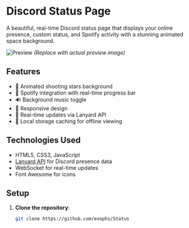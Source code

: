 # Discord Status Page

A beautiful, real-time Discord status page that displays your online presence, custom status, and Spotify activity with a stunning animated space background.

![Preview](https://imgur.com/a/72FQaRj) *(Replace with actual preview image)*

## Features

- 🌌 Animated shooting stars background
- 🎵 Spotify integration with real-time progress bar
- 🔊 Background music toggle
- 📱 Responsive design
- 🔄 Real-time updates via Lanyard API
- 💾 Local storage caching for offline viewing

## Technologies Used

- HTML5, CSS3, JavaScript
- [Lanyard API](https://github.com/Phineas/lanyard) for Discord presence data
- WebSocket for real-time updates
- Font Awesome for icons

## Setup

1. **Clone the repository**:
   ```bash
   git clone https://github.com/exophs/Status
